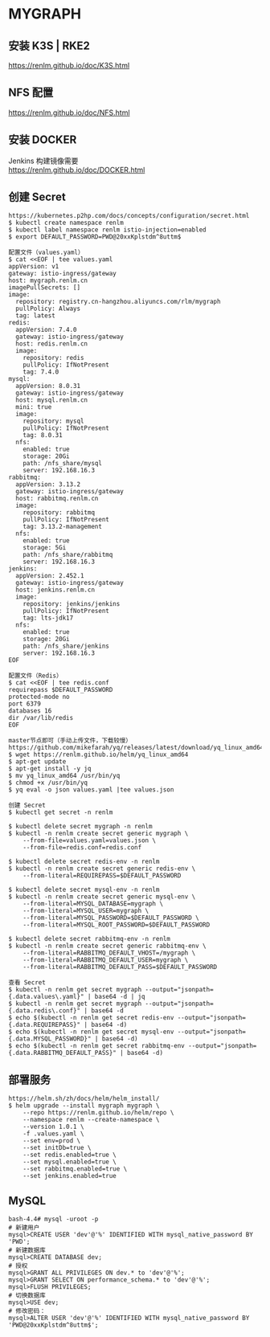 # MYGRAPH

## 安装 K3S | RKE2
<a href="https://renlm.github.io/doc/K3S.html" target="_blank">https://<span></span>renlm.github.io/doc/K3S.html</a>  

## NFS 配置  
<a href="https://renlm.github.io/doc/NFS.html" target="_blank">https://<span></span>renlm.github.io/doc/NFS.html</a>  

## 安装 DOCKER  
Jenkins 构建镜像需要  
<a href="https://renlm.github.io/doc/DOCKER.html" target="_blank">https://<span></span>renlm.github.io/doc/DOCKER.html</a>  

## 创建 Secret
	https://kubernetes.p2hp.com/docs/concepts/configuration/secret.html
	$ kubectl create namespace renlm
	$ kubectl label namespace renlm istio-injection=enabled
	$ export DEFAULT_PASSWORD=PWD@20xxKplstdm^8uttm$
	
```
配置文件（values.yaml）
$ cat <<EOF | tee values.yaml
appVersion: v1
gateway: istio-ingress/gateway
host: mygraph.renlm.cn
imagePullSecrets: []
image:
  repository: registry.cn-hangzhou.aliyuncs.com/rlm/mygraph
  pullPolicy: Always
  tag: latest
redis:
  appVersion: 7.4.0
  gateway: istio-ingress/gateway
  host: redis.renlm.cn
  image:
    repository: redis
    pullPolicy: IfNotPresent
    tag: 7.4.0
mysql:
  appVersion: 8.0.31
  gateway: istio-ingress/gateway
  host: mysql.renlm.cn
  mini: true
  image:
    repository: mysql
    pullPolicy: IfNotPresent
    tag: 8.0.31
  nfs:
    enabled: true
    storage: 20Gi
    path: /nfs_share/mysql
    server: 192.168.16.3
rabbitmq:
  appVersion: 3.13.2
  gateway: istio-ingress/gateway
  host: rabbitmq.renlm.cn
  image:
    repository: rabbitmq
    pullPolicy: IfNotPresent
    tag: 3.13.2-management
  nfs:
    enabled: true
    storage: 5Gi
    path: /nfs_share/rabbitmq
    server: 192.168.16.3
jenkins:
  appVersion: 2.452.1
  gateway: istio-ingress/gateway
  host: jenkins.renlm.cn
  image:
    repository: jenkins/jenkins
    pullPolicy: IfNotPresent
    tag: lts-jdk17
  nfs:
    enabled: true
    storage: 20Gi
    path: /nfs_share/jenkins
    server: 192.168.16.3
EOF

配置文件（Redis）
$ cat <<EOF | tee redis.conf
requirepass $DEFAULT_PASSWORD
protected-mode no
port 6379
databases 16
dir /var/lib/redis
EOF
```

	master节点即可（手动上传文件，下载较慢）
	https://github.com/mikefarah/yq/releases/latest/download/yq_linux_amd64
	$ wget https://renlm.github.io/helm/yq_linux_amd64
	$ apt-get update
	$ apt-get install -y jq
	$ mv yq_linux_amd64 /usr/bin/yq
	$ chmod +x /usr/bin/yq
	$ yq eval -o json values.yaml |tee values.json
	
	创建 Secret
	$ kubectl get secret -n renlm
	
	$ kubectl delete secret mygraph -n renlm
	$ kubectl -n renlm create secret generic mygraph \
        --from-file=values.yaml=values.json \
        --from-file=redis.conf=redis.conf
        
    $ kubectl delete secret redis-env -n renlm
	$ kubectl -n renlm create secret generic redis-env \
        --from-literal=REQUIREPASS=$DEFAULT_PASSWORD
    
	$ kubectl delete secret mysql-env -n renlm
	$ kubectl -n renlm create secret generic mysql-env \
        --from-literal=MYSQL_DATABASE=mygraph \
        --from-literal=MYSQL_USER=mygraph \
        --from-literal=MYSQL_PASSWORD=$DEFAULT_PASSWORD \
        --from-literal=MYSQL_ROOT_PASSWORD=$DEFAULT_PASSWORD
        
	$ kubectl delete secret rabbitmq-env -n renlm
	$ kubectl -n renlm create secret generic rabbitmq-env \
        --from-literal=RABBITMQ_DEFAULT_VHOST=/mygraph \
        --from-literal=RABBITMQ_DEFAULT_USER=mygraph \
        --from-literal=RABBITMQ_DEFAULT_PASS=$DEFAULT_PASSWORD
        
    查看 Secret
    $ kubectl -n renlm get secret mygraph --output="jsonpath={.data.values\.yaml}" | base64 -d | jq
    $ kubectl -n renlm get secret mygraph --output="jsonpath={.data.redis\.conf}" | base64 -d
    $ echo $(kubectl -n renlm get secret redis-env --output="jsonpath={.data.REQUIREPASS}" | base64 -d)
    $ echo $(kubectl -n renlm get secret mysql-env --output="jsonpath={.data.MYSQL_PASSWORD}" | base64 -d)
    $ echo $(kubectl -n renlm get secret rabbitmq-env --output="jsonpath={.data.RABBITMQ_DEFAULT_PASS}" | base64 -d)
	  	
## 部署服务
	https://helm.sh/zh/docs/helm/helm_install/
	$ helm upgrade --install mygraph mygraph \
        --repo https://renlm.github.io/helm/repo \
        --namespace renlm --create-namespace \
        --version 1.0.1 \
        -f .values.yaml \
        --set env=prod \
        --set initDb=true \
        --set redis.enabled=true \
        --set mysql.enabled=true \
        --set rabbitmq.enabled=true \
        --set jenkins.enabled=true

## MySQL
```
bash-4.4# mysql -uroot -p
# 新建用户
mysql>CREATE USER 'dev'@'%' IDENTIFIED WITH mysql_native_password BY 'PWD';
# 新建数据库
mysql>CREATE DATABASE dev;
# 授权
mysql>GRANT ALL PRIVILEGES ON dev.* to 'dev'@'%';
mysql>GRANT SELECT ON performance_schema.* to 'dev'@'%';
mysql>FLUSH PRIVILEGES;
# 切换数据库
mysql>USE dev;
# 修改密码：
mysql>ALTER USER 'dev'@'%' IDENTIFIED WITH mysql_native_password BY 'PWD@20xxKplstdm^8uttm$';
```